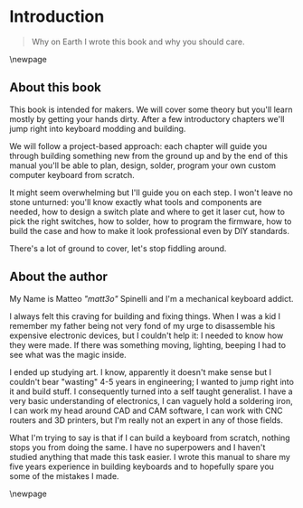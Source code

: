 # Introduction

> Why on Earth I wrote this book and why you should care.

\newpage

## About this book

This book is intended for makers. We will cover some theory but you'll learn mostly by getting your hands dirty. After a few introductory chapters we'll jump right into keyboard modding and building.

We will follow a project-based approach: each chapter will guide you through building something new from the ground up and by the end of this manual you'll be able to plan, design, solder, program your own custom computer keyboard from scratch.

It might seem overwhelming but I'll guide you on each step. I won't leave no stone unturned: you'll know exactly what tools and components are needed, how to design a switch plate and where to get it laser cut, how to pick the right switches, how to solder, how to program the firmware, how to build the case and how to make it look professional even by DIY standards.

There's a lot of ground to cover, let's stop fiddling around.

## About the author

My Name is Matteo _"matt3o"_ Spinelli and I'm a mechanical keyboard addict.

I always felt this craving for building and fixing things. When I was a kid I remember my father being not very fond of my urge to disassemble his expensive electronic devices, but I couldn't help it: I needed to know how they were made. If there was something moving, lighting, beeping I had to see what was the magic inside.

I ended up studying art. I know, apparently it doesn't make sense but I couldn't bear "wasting" 4-5 years in engineering; I wanted to jump right into it and build stuff. I consequently turned into a self taught generalist. I have a very basic understanding of electronics, I can vaguely hold a soldering iron, I can work my head around CAD and CAM software, I can work with CNC routers and 3D printers, but I'm really not an expert in any of those fields.

What I'm trying to say is that if I can build a keyboard from scratch, nothing stops you from doing the same. I have no superpowers and I haven't studied anything that made this task easier. I wrote this manual to share my five years experience in building keyboards and to hopefully spare you some of the mistakes I made.

\newpage
